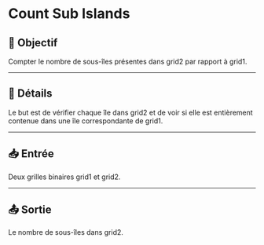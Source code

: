 # Count Sub Islands

## 🎯 Objectif

Compter le nombre de sous-îles présentes dans grid2 par rapport à grid1.

---

## 📝 Détails

Le but est de vérifier chaque île dans grid2 et de voir si elle est entièrement contenue dans une île correspondante de grid1.

---

## 📥 Entrée

Deux grilles binaires grid1 et grid2.

---

## 📤 Sortie

Le nombre de sous-îles dans grid2.

